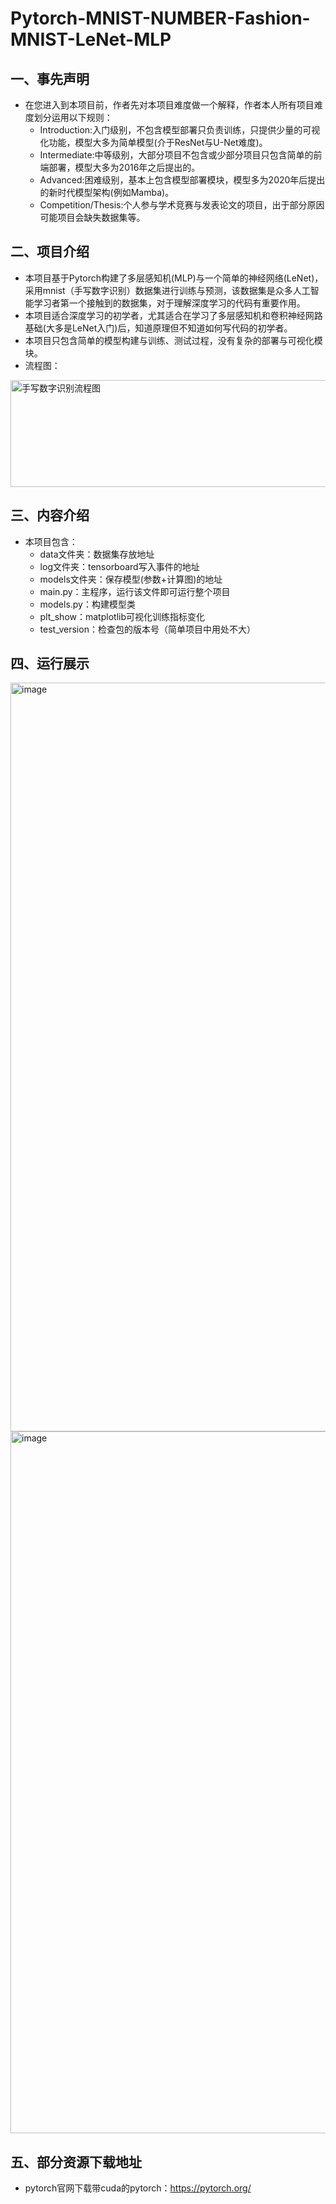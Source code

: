 # Pytorch-MNIST-NUMBER-Fashion-MNIST-LeNet-MLP
## 一、事先声明
+ 在您进入到本项目前，作者先对本项目难度做一个解释，作者本人所有项目难度划分运用以下规则：
  + Introduction:入门级别，不包含模型部署只负责训练，只提供少量的可视化功能，模型大多为简单模型(介于ResNet与U-Net难度)。
  + Intermediate:中等级别，大部分项目不包含或少部分项目只包含简单的前端部署，模型大多为2016年之后提出的。
  + Advanced:困难级别，基本上包含模型部署模块，模型多为2020年后提出的新时代模型架构(例如Mamba)。
  + Competition/Thesis:个人参与学术竞赛与发表论文的项目，出于部分原因可能项目会缺失数据集等。

## 二、项目介绍
+ 本项目基于Pytorch构建了多层感知机(MLP)与一个简单的神经网络(LeNet)，采用mnist（手写数字识别）数据集进行训练与预测，该数据集是众多人工智能学习者第一个接触到的数据集，对于理解深度学习的代码有重要作用。
+ 本项目适合深度学习的初学者，尤其适合在学习了多层感知机和卷积神经网路基础(大多是LeNet入门)后，知道原理但不知道如何写代码的初学者。
+ 本项目只包含简单的模型构建与训练、测试过程，没有复杂的部署与可视化模块。
+ 流程图：
<img width="741" height="171" alt="手写数字识别流程图" src="https://github.com/user-attachments/assets/fa9aaa16-9590-48bd-b04f-d73ab60f6c12" />


## 三、内容介绍
+ 本项目包含：
  + data文件夹：数据集存放地址
  + log文件夹：tensorboard写入事件的地址
  + models文件夹：保存模型(参数+计算图)的地址
  + main.py：主程序，运行该文件即可运行整个项目
  + models.py：构建模型类
  + plt_show：matplotlib可视化训练指标变化
  + test_version：检查包的版本号（简单项目中用处不大）

## 四、运行展示
<img width="2418" height="1198" alt="image" src="https://github.com/user-attachments/assets/643957d7-e9f0-48ce-a53c-5f49fcb53ad7" />
<img width="1394" height="1123" alt="image" src="https://github.com/user-attachments/assets/3402d2f1-edc5-41a3-85fa-5e2348029a4d" />



## 五、部分资源下载地址
+ pytorch官网下载带cuda的pytorch：https://pytorch.org/


